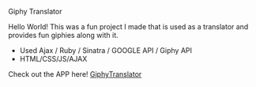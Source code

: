 Giphy Translator


 Hello World! This was a fun project I made that is used as a translator and provides fun giphies along with it.

- Used Ajax / Ruby / Sinatra / GOOGLE API / Giphy API 
- HTML/CSS/JS/AJAX

Check out the APP here!
[GiphyTranslator](http://giphytranslator.herokuapp.org)
